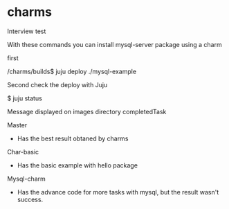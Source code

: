 # charms
Interview test


With these commands you can install mysql-server package using a charm

first

/charms/builds$ juju deploy ./mysql-example

Second check the deploy with Juju

$ juju status

Message displayed on images directory completedTask

Master
  - Has the best result obtaned by charms

Char-basic

  - Has the basic example with hello package
  
Mysql-charm
  
  - Has the advance code for more tasks with mysql, but the result wasn't success.
